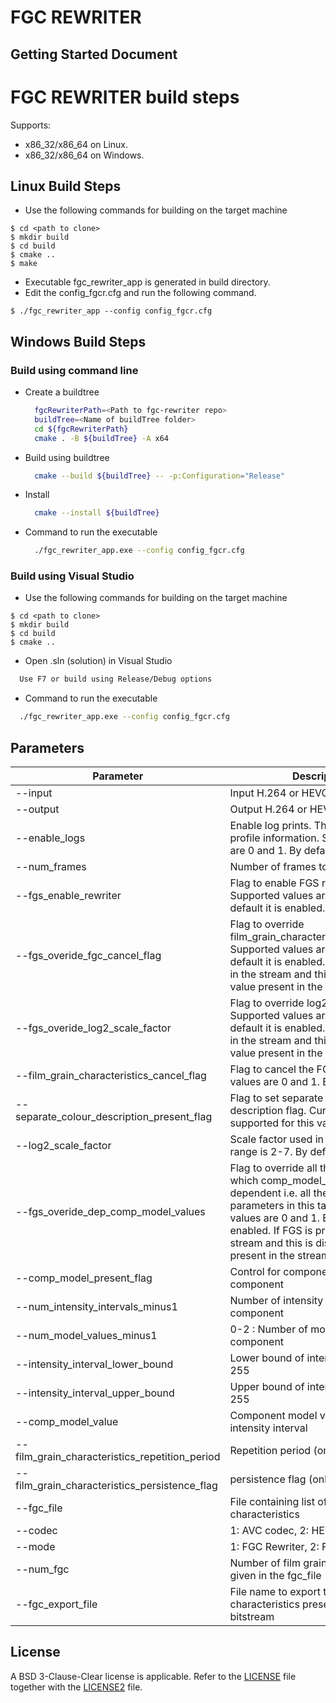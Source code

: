 # FGC REWRITER
## Getting Started Document

# FGC REWRITER build steps

Supports:
- x86_32/x86_64 on Linux.
- x86_32/x86_64 on Windows.

## Linux Build Steps
- Use the following commands for building on the target machine

```
$ cd <path to clone>
$ mkdir build
$ cd build
$ cmake ..
$ make
```

- Executable fgc_rewriter_app is generated in build directory.
- Edit the config_fgcr.cfg and run the following command.

```
$ ./fgc_rewriter_app --config config_fgcr.cfg
```

## Windows Build Steps

### Build using command line

- Create a buildtree

  ```bash
    fgcRewriterPath=<Path to fgc-rewriter repo>
    buildTree=<Name of buildTree folder>
    cd ${fgcRewriterPath}
    cmake . -B ${buildTree} -A x64
  ```

- Build using buildtree

  ```bash
    cmake --build ${buildTree} -- -p:Configuration="Release"
  ```

- Install

  ```bash
    cmake --install ${buildTree}
  ```

- Command to run the executable

  ```bash
    ./fgc_rewriter_app.exe --config config_fgcr.cfg
  ```

### Build using Visual Studio

- Use the following commands for building on the target machine

```
$ cd <path to clone>
$ mkdir build
$ cd build
$ cmake ..
```
- Open .sln (solution) in Visual Studio
```bash
  Use F7 or build using Release/Debug options
```

- Command to run the executable

```bash
  ./fgc_rewriter_app.exe --config config_fgcr.cfg
```

## Parameters

| Parameter                                     | Description                                                                                                                                                                                                                                                                      |
|-----------------------------------------------|----------------------------------------------------------------------------------------------------------------------------------------------------------------------------------------------------------------------------------------------------------------------------------|
| --input                                       | Input H.264 or HEVC file                                                                                                                                                                                                                                                         |
| --output                                      | Output H.264 or HEVC file                                                                                                                                                                                                                                                        |
| --enable_logs                                 | Enable log prints. This is used to print profile information. Supported values are 0 and 1. By default it is disabled.                                                                                                                                                           |
| --num_frames                                  | Number of frames to be processed                                                                                                                                                                                                                                                 |
| --fgs_enable_rewriter                         | Flag to enable FGS rewriter. Supported values are 0 and 1. By default it is enabled.                                                                                                                                                                                             |
| --fgs_overide_fgc_cancel_flag                 | Flag to override film_grain_characteristics_cancel_flag. Supported values are 0 and 1. By default it is enabled. If FGS is present in the stream and this is disabled, the value present in the stream is taken.                                                                 |
| --fgs_overide_log2_scale_factor               | Flag to override log2_scale_factor. Supported values are 0 and 1. By default it is enabled. If FGS is present in the stream and this is disabled, the value present in the stream is taken.                                                                                      |
| --film_grain_characteristics_cancel_flag      | Flag to cancel the FGS. Supported values are 0 and 1. By default it is 0.                                                                                                                                                                                                        |
| --separate_colour_description_present_flag    | Flag to set separate colour description flag. Currently only 0 is supported for this value.                                                                                                                                                                                      |
| --log2_scale_factor                           | Scale factor used in FGS. Supported range is 2-7. By default it is 2                                                                                                                                                                                                             |
| --fgs_overide_dep_comp_model_values           | Flag to override all the parameters on which comp_model_value is dependent i.e. all the below parameters in this table. Supported values are 0 and 1. By default it is enabled. If FGS is present in the stream and this is disabled, the values present in the stream is taken. |
| --comp_model_present_flag                     | Control for component model for each component                                                                                                                                                                                                                                   |
| --num_intensity_intervals_minus1              | Number of intensity intervals in each component                                                                                                                                                                                                                                  |
| --num_model_values_minus1                     | 0-2 : Number of model values in each component                                                                                                                                                                                                                                   |
| --intensity_interval_lower_bound              | Lower bound of intensity interval : 0-255                                                                                                                                                                                                                                        |
| --intensity_interval_upper_bound              | Upper bound of intensity interval: 0-255                                                                                                                                                                                                                                         |
| --comp_model_value                            | Component model values for each intensity interval                                                                                                                                                                                                                               |
| --film_grain_characteristics_repetition_period| Repetition period (only for AVC)                                                                                                                                                                                                                                                 |
| --film_grain_characteristics_persistence_flag | persistence flag (only for HEVC)                                                                                                                                                                                                                                                 |
| --fgc_file                                    | File containing list of film grain characteristics                                                                                                                                                                                                                               |
| --codec                                       | 1: AVC codec, 2: HEVC codec                                                                                                                                                                                                                                                      |
| --mode                                        | 1: FGC Rewriter, 2: FGC export                                                                                                                                                                                                                                                   |
| --num_fgc                                     | Number of film grain characteristics given in the fgc_file                                                                                                                                                                                                                       |
| --fgc_export_file                             | File name to export the film grain characteristics present in the bitstream                                                                                                                                                                                                      |
## **License**
A BSD 3-Clause-Clear license is applicable. Refer to the [LICENSE](https://github.com/ittiam-systems/libfgc-rewriter/blob/main/LICENSE) file together with the [LICENSE2](https://github.com/ittiam-systems/libfgc-rewriter/blob/main/LICENSE2) file.
